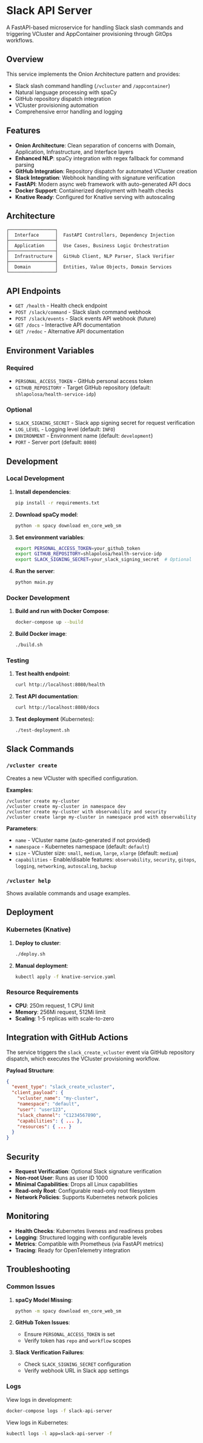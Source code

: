# Slack API Server

A FastAPI-based microservice for handling Slack slash commands and triggering VCluster and AppContainer provisioning through GitOps workflows.

## Overview

This service implements the Onion Architecture pattern and provides:
- Slack slash command handling (`/vcluster` and `/appcontainer`)
- Natural language processing with spaCy
- GitHub repository dispatch integration
- VCluster provisioning automation
- Comprehensive error handling and logging

## Features

- **Onion Architecture**: Clean separation of concerns with Domain, Application, Infrastructure, and Interface layers
- **Enhanced NLP**: spaCy integration with regex fallback for command parsing
- **GitHub Integration**: Repository dispatch for automated VCluster creation
- **Slack Integration**: Webhook handling with signature verification
- **FastAPI**: Modern async web framework with auto-generated API docs
- **Docker Support**: Containerized deployment with health checks
- **Knative Ready**: Configured for Knative serving with autoscaling

## Architecture

```
┌─────────────────┐
│  Interface      │  FastAPI Controllers, Dependency Injection
├─────────────────┤
│  Application    │  Use Cases, Business Logic Orchestration
├─────────────────┤
│  Infrastructure │  GitHub Client, NLP Parser, Slack Verifier
├─────────────────┤
│  Domain         │  Entities, Value Objects, Domain Services
└─────────────────┘
```

## API Endpoints

- `GET /health` - Health check endpoint
- `POST /slack/command` - Slack slash command webhook
- `POST /slack/events` - Slack events API webhook (future)
- `GET /docs` - Interactive API documentation
- `GET /redoc` - Alternative API documentation

## Environment Variables

### Required
- `PERSONAL_ACCESS_TOKEN` - GitHub personal access token
- `GITHUB_REPOSITORY` - Target GitHub repository (default: `shlapolosa/health-service-idp`)

### Optional
- `SLACK_SIGNING_SECRET` - Slack app signing secret for request verification
- `LOG_LEVEL` - Logging level (default: `INFO`)
- `ENVIRONMENT` - Environment name (default: `development`)
- `PORT` - Server port (default: `8080`)

## Development

### Local Development

1. **Install dependencies**:
   ```bash
   pip install -r requirements.txt
   ```

2. **Download spaCy model**:
   ```bash
   python -m spacy download en_core_web_sm
   ```

3. **Set environment variables**:
   ```bash
   export PERSONAL_ACCESS_TOKEN=your_github_token
   export GITHUB_REPOSITORY=shlapolosa/health-service-idp
   export SLACK_SIGNING_SECRET=your_slack_signing_secret  # Optional
   ```

4. **Run the server**:
   ```bash
   python main.py
   ```

### Docker Development

1. **Build and run with Docker Compose**:
   ```bash
   docker-compose up --build
   ```

2. **Build Docker image**:
   ```bash
   ./build.sh
   ```

### Testing

1. **Test health endpoint**:
   ```bash
   curl http://localhost:8080/health
   ```

2. **Test API documentation**:
   ```bash
   curl http://localhost:8080/docs
   ```

3. **Test deployment** (Kubernetes):
   ```bash
   ./test-deployment.sh
   ```

## Slack Commands

### `/vcluster create`
Creates a new VCluster with specified configuration.

**Examples**:
```
/vcluster create my-cluster
/vcluster create my-cluster in namespace dev
/vcluster create my-cluster with observability and security
/vcluster create large my-cluster in namespace prod with observability
```

**Parameters**:
- `name` - VCluster name (auto-generated if not provided)
- `namespace` - Kubernetes namespace (default: `default`)
- `size` - VCluster size: `small`, `medium`, `large`, `xlarge` (default: `medium`)
- `capabilities` - Enable/disable features: `observability`, `security`, `gitops`, `logging`, `networking`, `autoscaling`, `backup`

### `/vcluster help`
Shows available commands and usage examples.

## Deployment

### Kubernetes (Knative)

1. **Deploy to cluster**:
   ```bash
   ./deploy.sh
   ```

2. **Manual deployment**:
   ```bash
   kubectl apply -f knative-service.yaml
   ```

### Resource Requirements

- **CPU**: 250m request, 1 CPU limit
- **Memory**: 256Mi request, 512Mi limit
- **Scaling**: 1-5 replicas with scale-to-zero

## Integration with GitHub Actions

The service triggers the `slack_create_vcluster` event via GitHub repository dispatch, which executes the VCluster provisioning workflow.

**Payload Structure**:
```json
{
  "event_type": "slack_create_vcluster",
  "client_payload": {
    "vcluster_name": "my-cluster",
    "namespace": "default",
    "user": "user123",
    "slack_channel": "C1234567890",
    "capabilities": { ... },
    "resources": { ... }
  }
}
```

## Security

- **Request Verification**: Optional Slack signature verification
- **Non-root User**: Runs as user ID 1000
- **Minimal Capabilities**: Drops all Linux capabilities
- **Read-only Root**: Configurable read-only root filesystem
- **Network Policies**: Supports Kubernetes network policies

## Monitoring

- **Health Checks**: Kubernetes liveness and readiness probes
- **Logging**: Structured logging with configurable levels
- **Metrics**: Compatible with Prometheus (via FastAPI metrics)
- **Tracing**: Ready for OpenTelemetry integration

## Troubleshooting

### Common Issues

1. **spaCy Model Missing**:
   ```bash
   python -m spacy download en_core_web_sm
   ```

2. **GitHub Token Issues**:
   - Ensure `PERSONAL_ACCESS_TOKEN` is set
   - Verify token has `repo` and `workflow` scopes

3. **Slack Verification Failures**:
   - Check `SLACK_SIGNING_SECRET` configuration
   - Verify webhook URL in Slack app settings

### Logs

View logs in development:
```bash
docker-compose logs -f slack-api-server
```

View logs in Kubernetes:
```bash
kubectl logs -l app=slack-api-server -f
```